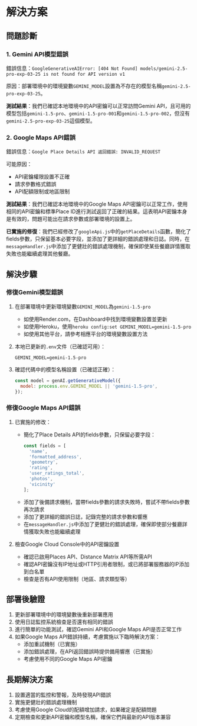 # 解決方案

## 問題診斷

### 1. Gemini API模型錯誤
錯誤信息：`GoogleGenerativeAIError: [404 Not Found] models/gemini-2.5-pro-exp-03-25 is not found for API version v1`

原因：部署環境中的環境變數`GEMINI_MODEL`設置為不存在的模型名稱`gemini-2.5-pro-exp-03-25`。

**測試結果**：我們已確認本地環境中的API密鑰可以正常訪問Gemini API，且可用的模型包括`gemini-1.5-pro`、`gemini-1.5-pro-001`和`gemini-1.5-pro-002`，但沒有`gemini-2.5-pro-exp-03-25`這個模型。

### 2. Google Maps API錯誤
錯誤信息：`Google Place Details API 返回錯誤: INVALID_REQUEST`

可能原因：
- API密鑰權限設置不正確
- 請求參數格式錯誤
- API配額限制或地區限制

**測試結果**：我們已確認本地環境中的Google Maps API密鑰可以正常工作，使用相同的API密鑰和標準Place ID進行測試返回了正確的結果。這表明API密鑰本身是有效的，問題可能出在請求參數或部署環境的設置上。

**已實施的修復**：我們已經修改了`googleApi.js`中的`getPlaceDetails`函數，簡化了fields參數，只保留基本必要字段，並添加了更詳細的錯誤處理和日誌。同時，在`messageHandler.js`中添加了更健壯的錯誤處理機制，確保即使某些餐廳詳情獲取失敗也能繼續處理其他餐廳。

## 解決步驟

### 修復Gemini模型錯誤
1. 在部署環境中更新環境變數`GEMINI_MODEL`為`gemini-1.5-pro`
   - 如使用Render.com，在Dashboard中找到環境變數設置並更新
   - 如使用Heroku，使用`heroku config:set GEMINI_MODEL=gemini-1.5-pro`
   - 如使用其他平台，請參考相應平台的環境變數設置方法

2. 本地已更新的`.env`文件（已確認可用）：
   ```
   GEMINI_MODEL=gemini-1.5-pro
   ```

3. 確認代碼中的模型名稱設置（已確認正確）：
   ```javascript
   const model = genAI.getGenerativeModel({
     model: process.env.GEMINI_MODEL || 'gemini-1.5-pro',
   });
   ```

### 修復Google Maps API錯誤
1. 已實施的修改：
   - 簡化了Place Details API的fields參數，只保留必要字段：
     ```javascript
     const fields = [
       'name',
       'formatted_address',
       'geometry',
       'rating',
       'user_ratings_total',
       'photos',
       'vicinity'
     ];
     ```
   - 添加了後備請求機制，當帶fields參數的請求失敗時，嘗試不帶fields參數再次請求
   - 添加了更詳細的錯誤日誌，記錄完整的請求參數和響應
   - 在`messageHandler.js`中添加了更健壯的錯誤處理，確保即使部分餐廳詳情獲取失敗也能繼續處理

2. 檢查Google Cloud Console中的API密鑰設置
   - 確認已啟用Places API、Distance Matrix API等所需API
   - 確認API密鑰沒有IP地址或HTTP引用者限制，或已將部署服務器的IP添加到白名單
   - 檢查是否有API使用限制（地區、請求類型等）

## 部署後驗證
1. 更新部署環境中的環境變數後重新部署應用
2. 使用日誌監控系統檢查是否還有相同的錯誤
3. 進行簡單的功能測試，確認Gemini API和Google Maps API是否正常工作
4. 如果Google Maps API錯誤持續，考慮實施以下臨時解決方案：
   - 添加重試機制（已實施）
   - 添加錯誤處理，在API返回錯誤時提供備用響應（已實施）
   - 考慮使用不同的Google Maps API密鑰

## 長期解決方案
1. 設置適當的監控和警報，及時發現API錯誤
2. 實施更健壯的錯誤處理機制
3. 考慮使用Google Cloud的配額增加請求，如果確定是配額問題
4. 定期檢查和更新API密鑰和模型名稱，確保它們與最新的API版本兼容
